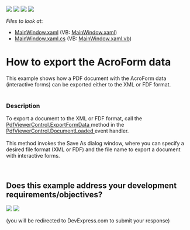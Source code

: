 <!-- default badges list -->
![](https://img.shields.io/endpoint?url=https://codecentral.devexpress.com/api/v1/VersionRange/128658584/16.2.3%2B)
[![](https://img.shields.io/badge/Open_in_DevExpress_Support_Center-FF7200?style=flat-square&logo=DevExpress&logoColor=white)](https://supportcenter.devexpress.com/ticket/details/T274625)
[![](https://img.shields.io/badge/📖_How_to_use_DevExpress_Examples-e9f6fc?style=flat-square)](https://docs.devexpress.com/GeneralInformation/403183)
[![](https://img.shields.io/badge/💬_Leave_Feedback-feecdd?style=flat-square)](#does-this-example-address-your-development-requirementsobjectives)
<!-- default badges end -->
<!-- default file list -->
*Files to look at*:

* [MainWindow.xaml](./CS/ExportFormData/MainWindow.xaml) (VB: [MainWindow.xaml](./VB/ExportFormData/MainWindow.xaml))
* [MainWindow.xaml.cs](./CS/ExportFormData/MainWindow.xaml.cs) (VB: [MainWindow.xaml.vb](./VB/ExportFormData/MainWindow.xaml.vb))
<!-- default file list end -->
# How to export the AcroForm data 


<p>This example shows how a PDF document with the AcroForm data (interactive forms) can be exported either to the XML or FDF format.<br /><br /></p>


<h3>Description</h3>

To export a document to the XML or FDF format, call the <a href="https://documentation.devexpress.com/#WPF/DevExpressXpfPdfViewerPdfViewerControl_ExportFormDatatopic">PdfViewerControl.ExportFormData </a>method in the <a href="https://documentation.devexpress.com/#WPF/DevExpressXpfPdfViewerPdfViewerControl_DocumentLoadedtopic">PdfViewerControl.DocumentLoaded </a>event handler. <br><br>This method invokes the Save As dialog window, where you can specify a desired file format (XML or FDF) and the file name to export a document with interactive forms.

<br/>


<!-- feedback -->
## Does this example address your development requirements/objectives?

[<img src="https://www.devexpress.com/support/examples/i/yes-button.svg"/>](https://www.devexpress.com/support/examples/survey.xml?utm_source=github&utm_campaign=how-to-export-the-acroform-data-t274625&~~~was_helpful=yes) [<img src="https://www.devexpress.com/support/examples/i/no-button.svg"/>](https://www.devexpress.com/support/examples/survey.xml?utm_source=github&utm_campaign=how-to-export-the-acroform-data-t274625&~~~was_helpful=no)

(you will be redirected to DevExpress.com to submit your response)
<!-- feedback end -->
